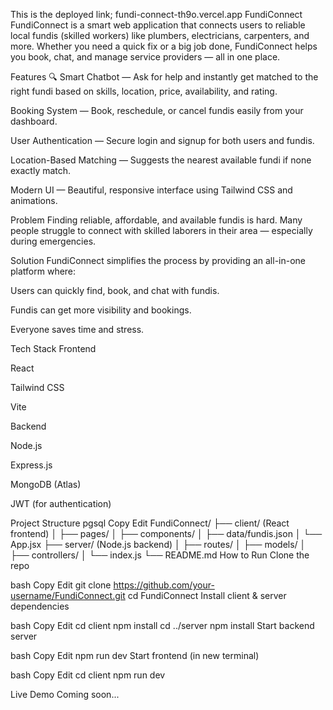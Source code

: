 This is the deployed link; fundi-connect-th9o.vercel.app
FundiConnect
FundiConnect is a smart web application that connects users to reliable local fundis (skilled workers) like plumbers, electricians, carpenters, and more. Whether you need a quick fix or a big job done, FundiConnect helps you book, chat, and manage service providers — all in one place.

Features
🔍 Smart Chatbot — Ask for help and instantly get matched to the right fundi based on skills, location, price, availability, and rating.

Booking System — Book, reschedule, or cancel fundis easily from your dashboard.

User Authentication — Secure login and signup for both users and fundis.

Location-Based Matching — Suggests the nearest available fundi if none exactly match.

Modern UI — Beautiful, responsive interface using Tailwind CSS and animations.

Problem
Finding reliable, affordable, and available fundis is hard. Many people struggle to connect with skilled laborers in their area — especially during emergencies.

Solution
FundiConnect simplifies the process by providing an all-in-one platform where:

Users can quickly find, book, and chat with fundis.

Fundis can get more visibility and bookings.

Everyone saves time and stress.

Tech Stack
Frontend

React

Tailwind CSS

Vite

Backend

Node.js

Express.js

MongoDB (Atlas)

JWT (for authentication)

Project Structure
pgsql
Copy
Edit
FundiConnect/
├── client/ (React frontend)
│   ├── pages/
│   ├── components/
│   ├── data/fundis.json
│   └── App.jsx
├── server/ (Node.js backend)
│   ├── routes/
│   ├── models/
│   ├── controllers/
│   └── index.js
└── README.md
How to Run
Clone the repo

bash
Copy
Edit
git clone https://github.com/your-username/FundiConnect.git
cd FundiConnect
Install client & server dependencies

bash
Copy
Edit
cd client
npm install
cd ../server
npm install
Start backend server

bash
Copy
Edit
npm run dev
Start frontend (in new terminal)

bash
Copy
Edit
cd client
npm run dev

Live Demo
Coming soon...


